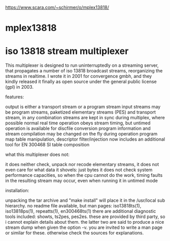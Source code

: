 https://www.scara.com/~schirmer/o/mplex13818/


# mplex13818
# iso 13818 stream multiplexer
 
This multiplexer is designed to run uninterruptedly on a streaming server, 
that propagates a number of iso 13818 broadcast streams, reorganizing the streams in realtime. 
I wrote it in 2001 for convergence gmbh, and they kindly released it finally as open source under the general public license (gpl) in 2003.

features:

output is either a transport stream or a program stream
input streams may be program streams, paketized elementary streams (PES) and transport stream, in any combination
streams are kept in sync during multiplex, where possible
normal real time operation obeys stream timing, but untimed operation is available for discfile conversion
program information and stream compilation may be changed on the fly during operation
program map table manipulation, descriptor filter/injection
now includes an additional tool for EN 300468 SI table composition

what this multiplexer does not:

it does neither check, unpack nor recode elementary streams, 
it does not even care for what data it shovels: just bytes
it does not check system performance capacities, so when the cpu cannot do the work, 
timing faults in the resulting stream may occur, even when running it in untimed mode

installation: 

unpacking the tar archive and "make install" will place it in the /usr/local sub hierarchy. 
no readme file available, but man pages: iso13818ts(1), iso13818ps(1), repeatts(1), en300468ts(1)
there are additional diagnostic tools included: 
showts, ts2pes, pes2es. these are provided by third party, 
so i cannot explain details about them. the latter two are said to produce a nice stream dump when given the option -v. 
you are invited to write a man page or similar for these. otherwise check the sources for explanations.
